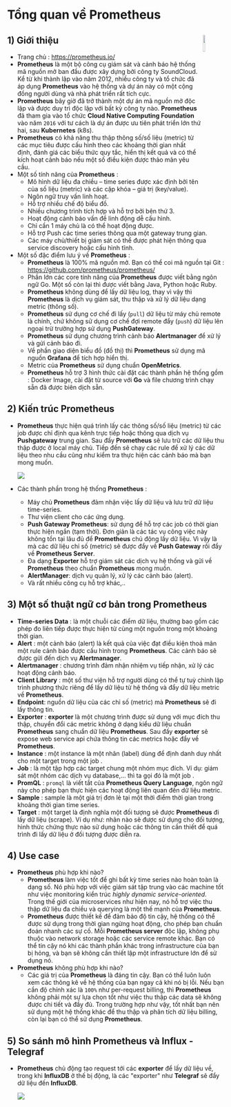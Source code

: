 # Tổng quan về Prometheus
## **1) Giới thiệu** <img src=https://i.imgur.com/7yKyHpR.png width=10% align=right>
- Trang chủ : https://prometheus.io/
- **Prometheus** là một bộ công cụ giám sát và cảnh báo hệ thống mã nguồn mở ban đầu được xây dựng bởi công ty SoundCloud. Kể từ khi thành lập vào năm 2012, nhiều công ty và tổ chức đã áp dụng **Prometheus** vào hệ thống và dự án này có một cộng đồng người dùng và nhà phát triển rất tích cực.
- **Prometheus** bây giờ đã trở thành một dự án mã nguồn mở độc lập và được duy trì độc lập với bất kỳ công ty nào. **Prometheus** đã tham gia vào tổ chức **Cloud Native Computing Foundation** vào năm `2016` với tư cách là dự án được ưu tiên phát triển lớn thứ hai, sau **Kubernetes** (k8s).
- **Prometheus** có khả năng thu thập thông số/số liệu (metric) từ các mục tiêu được cấu hình theo các khoảng thời gian nhất định, đánh giá các biểu thức quy tắc, hiển thị kết quả và có thể kích hoạt cảnh báo nếu một số điều kiện được thảo mãn yêu cầu.
- Một số tính năng của **Prometheus** :
    - Mô hình dữ liệu đa chiều – time series được xác định bởi tên của số liệu (metric) và các cặp khóa – giá trị (key/value).
    - Ngôn ngữ truy vấn linh hoạt.
    - Hỗ trợ nhiều chế độ biểu đồ.
    - Nhiều chương trình tích hợp và hỗ trợ bởi bên thứ 3.
    - Hoạt động cảnh báo vấn đề linh động dễ cấu hình.
    - Chỉ cần 1 máy chủ là có thể hoạt động được.
    - Hỗ trợ Push các time series thông qua một gateway trung gian.
    - Các máy chủ/thiết bị giám sát có thể được phát hiện thông qua service discovery hoặc cấu hình tĩnh.
- Một số đặc điểm lưu ý về **Prometheus** :
    - **Prometheus** là 100% mã nguồn mở. Bạn có thể coi mã nguồn tại Git : https://github.com/prometheus/prometheus/
    - Phần lớn các core tính năng của **Prometheus** được viết bằng ngôn ngữ Go. Một số còn lại thì được viết bằng Java, Python hoặc Ruby.
    - **Prometheus** không dùng để lấy dữ liệu log, thay vì vậy thì **Prometheus** là dịch vụ giám sát, thu thập và xử lý dữ liệu dạng metric (thông số).
    - **Prometheus** sử dụng cơ chế đi lấy (`pull`) dữ liệu từ máy chủ remote là chính, chứ không sử dụng cơ chế đợi remote đẩy (`push`) dữ liệu lên ngoại trừ trường hợp sử dụng **PushGateway**.
    - **Prometheus** sử dụng chương trình cảnh báo **Alertmanager** để xử lý và gửi cảnh báo đi.
    - Về phần giao diện biểu đồ (đồ thị) thì **Prometheus** sử dụng mã nguồn **Grafana** để tích hợp hiển thị.
    - Metric của **Prometheus** sử dụng chuẩn **OpenMetrics**.
    - **Prometheus** hỗ trợ 3 hình thức cài đặt các thành phần hệ thống gồm : Docker Image, cài đặt từ source với **Go** và file chương trình chạy sẵn đã được biên dịch sẵn.
## **2) Kiến trúc Prometheus**
- **Prometheus** thực hiện quá trình lấy các thông số/số liệu (metric) từ các job được chỉ định qua kênh trực tiếp hoặc thông qua dịch vụ **Pushgateway** trung gian. Sau đấy **Prometheus** sẽ lưu trữ các dữ liệu thu thập được ở local máy chủ. Tiếp đến sẽ chạy các rule để xử lý các dữ liệu theo nhu cầu cũng như kiểm tra thực hiện các cảnh báo mà bạn mong muốn.

    <img src=https://i.imgur.com/FwYWMcH.png>

- Các thành phần trong hệ thống **Prometheus** :
    - Máy chủ **Prometheus** đảm nhận việc lấy dữ liệu và lưu trữ dữ liệu time-series.
    - Thư viện client cho các ứng dụng.
    - **Push Gateway Prometheus**: sử dụng để hỗ trợ các job có thời gian thực hiện ngắn (tạm thời).  Đơn giản là các tác vụ công việc này không tồn tại lâu đủ để **Prometheus** chủ động lấy dữ liệu. Vì vậy là mà các dữ liệu chỉ số (metric) sẽ được đẩy về **Push Gateway** rồi đẩy về **Prometheus Server**.
    - Đa dạng **Exporter** hỗ trợ giám sát các dịch vụ hệ thống và gửi về **Prometheus** theo chuẩn **Prometheus** mong muốn.
    - **AlertManager**: dịch vụ quản lý, xử lý các cảnh báo (alert).
    - Và rất nhiều công cụ hỗ trợ khác,..
## **3) Một số thuật ngữ cơ bản trong Prometheus**
- **Time-series Data** : là một chuỗi các điểm dữ liệu, thường bao gồm các phép đo liên tiếp được thực hiện từ cùng một nguồn trong một khoảng thời gian.
- **Alert** : một cảnh báo (alert) là kết quả của việc đạt điều kiện thoả mãn một rule cảnh báo được cấu hình trong **Prometheus**. Các cảnh báo sẽ được gửi đến dịch vụ **Alertmanager**.
- **Alertmanager** : chương trình đảm nhận nhiệm vụ tiếp nhận, xử lý các hoạt động cảnh báo.
- **Client Library** : một số thư viện hỗ trợ người dùng có thể tự tuỳ chỉnh lập trình phương thức riêng để lấy dữ liệu từ hệ thống và đẩy dữ liệu metric về **Prometheus**.
- **Endpoint**: nguồn dữ liệu của các chỉ số (metric) mà **Prometheus** sẽ đi lấy thông tin.
- **Exporter** : **exporter** là một chương trình được sử dụng với mục đích thu thập, chuyển đổi các metric không ở dạng kiểu dữ liệu chuẩn **Prometheus** sang chuẩn dữ liệu **Prometheus**. Sau đấy **exporter** sẽ expose web service api chứa thông tin các metrics hoặc đẩy về **Prometheus**.
- **Instance** : một instance là một nhãn (label) dùng để định danh duy nhất cho một target trong một job .
- **Job** : là một tập hợp các target chung một nhóm mục đích. Ví dụ: giám sát một nhóm các dịch vụ database,… thì ta gọi đó là một job .
- **PromQL** : `promql` là viết tắt của **Prometheus Query Language**, ngôn ngữ này cho phép bạn thực hiện các hoạt động liên quan đến dữ liệu metric.
- **Sample** : sample là một giá trị đơn lẻ tại một thời điểm thời gian trong khoảng thời gian time series.
- **Target** : một target là định nghĩa một đối tượng sẽ được **Prometheus** đi lấy dữ liệu (scrape). Ví dụ như: nhãn nào sẽ được sử dụng cho đối tượng, hình thức chứng thực nào sử dụng hoặc các thông tin cần thiết để quá trình đi lấy dữ liệu ở đối tượng được diễn ra.
## **4) Use case**
- **Prometheus** phù hợp khi nào?
    - **Prometheus** làm việc tốt để ghi bất kỳ time series nào hoàn toàn là dạng số. Nó phù hợp với việc giám sát tập trung vào các machine tốt như việc monitoring kiển trúc *highly dynamic service-oriented*. Trong thế giới của microservices như hiện nay, nó hỗ trợ việc thu thập dữ liệu đa chiều và querying là một thế mạnh của **Prometheus**.
    - **Prometheus** được thiết kế để đảm bảo độ tin cậy, hệ thống có thể được sử dụng trong thời gian ngừng hoạt động, cho phép bạn chuẩn đoán nhanh các sự cố. Mỗi **Prometheus server** độc lập, không phụ thuộc vào network storage hoặc các service remote khác. Bạn có thể tin cậy nó khi các thành phần khác trong infrastructure của bạn bị hỏng, và bạn sẽ không cần thiết lập một infrastructure lớn để sử dụng nó.
- **Prometheus** không phù hợp khi nào?
    - Các giá trị của **Prometheus** là đáng tin cậy. Bạn có thể luôn luôn xem các thông kê về hệ thống của bạn ngay cả khi nó bị lỗi. Nếu bạn cần độ chính xác là `100%` như per-request billing, thì **Prometheus** không phải một sự lựa chọn tốt như việc thu thập các data sẽ không được chi tiết và đầy đủ. Trong trường hợp như vậy, tốt nhất bạn nên sử dụng một hệ thống khác để thu thập và phân tích dữ liệu billing, còn lại bạn có thể sử dụng **Prometheus**.
## **5) So sánh mô hình Prometheus và Influx - Telegraf**
- **Prometheus** chủ động tạo request tới các **exporter** để lấy dữ liệu về, trong khi **InfluxDB** ở thế bị động, là các "exporter" như **Telegraf** sẽ đẩy dữ liệu đến **InfluxDB**.

    <img src=https://i.imgur.com/MkFFkQy.png>